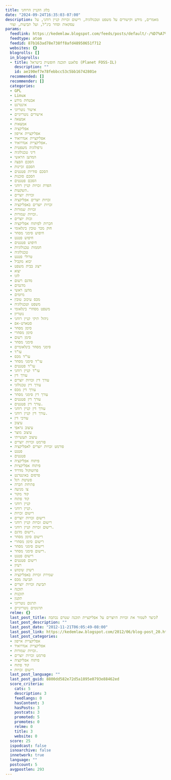 ```yaml
---
title: בלוג הקניין הרוחני
date: "2024-09-24T16:35:03-07:00"
description: מאמרים, מידע וקישורים על משפט וטכנולוגיה, רישום זכויות קניין רוחני, על
  עסקאות וסחר בינ"ל, ועל תביעות, וצווי
params:
  feedlink: https://kedemlaw.blogspot.com/feeds/posts/default/-/%D7%A7%D7%95%D7%93%20%D7%A4%D7%AA%D7%95%D7%97
  feedtype: atom
  feedid: 87b163ad78e738ff8afd48950651f712
  websites: {}
  blogrolls: []
  in_blogrolls:
  - title: פלאנט תוכנה חופשית בישראל (Planet FOSS-IL)
    description: ""
    id: ae190ef7e78febbcc53c5bb16742801e
  recommended: []
  recommender: []
  categories:
  - GPL
  - Linux
  - אבטחת מידע
  - אינטרנט
  - אישור נוטריוני
  - אישורים נוטריוניים
  - אמצאה
  - אמצאות
  - אפליקציה
  - אפליקציית אייפון
  - אפליקציית אנדרואיד
  - אפליקציית אנדרואיד.
  - גרפולוגיה משפטית
  - דיני טכנולוגיה
  - המדען הראשי
  - הסכם הפצה
  - הסכם זכיינות
  - הסכם סודיות פטנטים
  - הסכם סוכנות
  - הסכם פטנטים
  - הפרת זכויות קניין רוחני
  - השקעות.
  - זכויות יוצרים
  - זכויות יוצרים אפליקציה
  - זכויות יוצרים באפליקציה
  - זכויות שמורות
  - זכויות שמורות.
  - זכות יוצרים
  - חברות לפיתוח אפליקציה
  - חוק מכר טובין בינלאומי
  - חיפוש סימני מסחר
  - חיפוש פטנט
  - חיפוש פטנטים
  - חממות טכנולוגיות
  - טכנולוגיה
  - טרולי פטנט
  - יבוא מקביל
  - ייצוג בבית משפט
  - יצוא
  - לוגו
  - מדגם רשום
  - מדגמים
  - מדען ראשי
  - מיזמים
  - מכס עיכוב טובין
  - משפט וטכנולוגיה
  - משפט מסחרי בינלאומי
  - נוטריון
  - ניהול תיקי קניין רוחני
  - סטארט-אפ
  - סימן מסחר
  - סימן מסחרי
  - סימן רשום
  - סימני מסחר
  - סימני מסחר בינלאומיים
  - עו"ד
  - עו"ד מכס
  - עו"ד סימני מסחר
  - עו"ד פטנטים
  - עו"ד קניין רוחני
  - עורך דין
  - עורך דין זכויות יוצרים
  - עורך דין טכנולוגי
  - עורך דין מכס
  - עורך דין סימני מסחר
  - עורך דין פטנטים
  - עורך דין פטנטים.
  - עורך דין קניין רוחני
  - עורך דין קניין רוחני.
  - עורכי דין
  - עיצוב
  - עיצוב גראפי
  - עיצוב מוצר
  - עיצוב תעשייתי
  - פורמט זכויות יוצרים
  - פורמט זכויות יוצרים לאפליקציה
  - פטנט
  - פטנטים
  - פיתוח אפליקציה
  - פיתוח אפליקציות
  - פרוטוקול מדריד
  - פרסום באינטרנט
  - פשיטת רגל
  - פתיחת חברה
  - צו מניעה
  - קוד מקור
  - קוד פתוח
  - קניין רוחני
  - קניין רוחני.
  - רישום זכויות
  - רישום זכויות יוצרים
  - רישום זכויות קניין רוחני
  - רישום זכויות קניין רוחני.
  - רישום מדגם.
  - רישום סימן מסחר
  - רישום סימן מסחרי
  - רישום סימני מסחר
  - רישום סימני מסחר.
  - רישום פטנט
  - רישום פטנטים
  - רעיון
  - רשיון שימוש
  - שמירת זכויות באפליקציה
  - תביעה מכס
  - תביעת זכויות יוצרים
  - תוכנה
  - תוכנות
  - תקנון
  - תרגום נוטריוני
  - תרגומים נוטריוניים
  relme: {}
  last_post_title: כיצד לשמור את זכויות היוצרים על אפליקציית תוכנה שטרם נכתבה?
  last_post_description: ""
  last_post_date: "2012-11-21T06:05:49-08:00"
  last_post_link: https://kedemlaw.blogspot.com/2012/06/blog-post_20.html
  last_post_categories:
  - אפליקציית אייפון
  - אפליקציית אנדרואיד
  - זכויות שמורות.
  - פורמט זכויות יוצרים
  - פיתוח אפליקציה
  - קוד פתוח
  - רישום זכויות
  last_post_language: ""
  last_post_guid: 8800dd582e72d5a1895e0793e88462ed
  score_criteria:
    cats: 5
    description: 3
    feedlangs: 0
    hasContent: 3
    hasPosts: 3
    postcats: 3
    promoted: 5
    promotes: 0
    relme: 0
    title: 3
    website: 0
  score: 25
  ispodcast: false
  isnoarchive: false
  innetwork: true
  language: ""
  postcount: 5
  avgpostlen: 293
---
```

